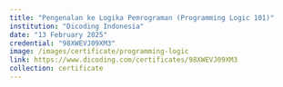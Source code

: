 ```yaml
---
title: "Pengenalan ke Logika Pemrograman (Programming Logic 101)"
institution: "Dicoding Indonesia"
date: "13 February 2025"
credential: "98XWEVJ09XM3"
image: /images/certificate/programming-logic
link: https://www.dicoding.com/certificates/98XWEVJ09XM3
collection: certificate
---
```


